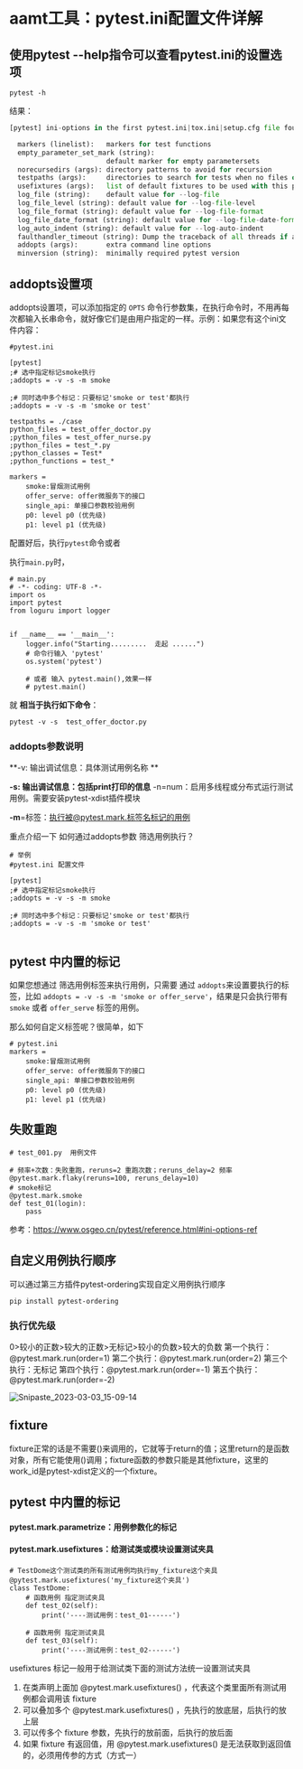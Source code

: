 # aamt工具：pytest.ini配置文件详解

## 使用pytest --help指令可以查看pytest.ini的设置选项

```
pytest -h
```

结果：

```python
[pytest] ini-options in the first pytest.ini|tox.ini|setup.cfg file found:

  markers (linelist):   markers for test functions
  empty_parameter_set_mark (string):
                        default marker for empty parametersets
  norecursedirs (args): directory patterns to avoid for recursion
  testpaths (args):     directories to search for tests when no files or directories are   given in the command line.
  usefixtures (args):   list of default fixtures to be used with this project
  log_file (string):    default value for --log-file
  log_file_level (string): default value for --log-file-level
  log_file_format (string): default value for --log-file-format
  log_file_date_format (string): default value for --log-file-date-format
  log_auto_indent (string): default value for --log-auto-indent
  faulthandler_timeout (string): Dump the traceback of all threads if a test takes more than         TIMEOUT seconds to finish. Not available on Windows.
  addopts (args):       extra command line options
  minversion (string):  minimally required pytest version
```

## addopts设置项

addopts设置项，可以添加指定的 `OPTS` 命令行参数集，在执行命令时，不用再每次都输入长串命令，就好像它们是由用户指定的一样。示例：如果您有这个ini文件内容：

```
#pytest.ini

[pytest]
;# 选中指定标记smoke执行
;addopts = -v -s -m smoke

;# 同时选中多个标记：只要标记'smoke or test'都执行
;addopts = -v -s -m 'smoke or test'

testpaths = ./case
python_files = test_offer_doctor.py
;python_files = test_offer_nurse.py
;python_files = test_*.py
;python_classes = Test*
;python_functions = test_*

markers =
    smoke:冒烟测试用例
    offer_serve: offer微服务下的接口
    single_api: 单接口参数校验用例
    p0: level p0 (优先级)
    p1: level p1 (优先级)

```

配置好后，执行`pytest`命令或者

执行`main.py`时，

```
# main.py
# -*- coding: UTF-8 -*-
import os
import pytest
from loguru import logger


if __name__ == '__main__':
    logger.info("Starting.........  走起 ......")
    # 命令行输入 'pytest'
    os.system('pytest')

    # 或者 输入 pytest.main(),效果一样
    # pytest.main()

```



就 **相当于执行如下命令**：

```
pytest -v -s  test_offer_doctor.py
```

### addopts参数说明

**-v: 输出调试信息：具体测试用例名称 **

**-s: 输出调试信息：包括print打印的信息**
-n=num：启用多线程或分布式运行测试用例。需要安装pytest-xdist插件模块

**-m**=标签：执行被@pytest.mark.标签名标记的用例

重点介绍一下 如何通过addopts参数 筛选用例执行？ 

```
# 举例
#pytest.ini 配置文件

[pytest]
;# 选中指定标记smoke执行
;addopts = -v -s -m smoke

;# 同时选中多个标记：只要标记'smoke or test'都执行
;addopts = -v -s -m 'smoke or test'


```



## pytest 中内置的标记

如果您想通过 筛选用例标签来执行用例，只需要 通过 `addopts`来设置要执行的标签，比如 `addopts = -v -s -m 'smoke or offer_serve'`，结果是只会执行带有 `smoke` 或者 `offer_serve` 标签的用例。

那么如何自定义标签呢？很简单，如下

```
# pytest.ini
markers =
    smoke:冒烟测试用例
    offer_serve: offer微服务下的接口
    single_api: 单接口参数校验用例
    p0: level p0 (优先级)
    p1: level p1 (优先级)
```



## 失败重跑

```
# test_001.py  用例文件

# 频率+次数：失败重跑，reruns=2 重跑次数；reruns_delay=2 频率
@pytest.mark.flaky(reruns=100, reruns_delay=10)  
# smoke标记
@pytest.mark.smoke
def test_01(login):
	pass

```

参考：https://www.osgeo.cn/pytest/reference.html#ini-options-ref



## 自定义用例执行顺序

可以通过第三方插件pytest-ordering实现自定义用例执行顺序

```
pip install pytest-ordering
```

### 执行优先级
0>较小的正数>较大的正数>无标记>较小的负数>较大的负数
第一个执行：@pytest.mark.run(order=1)
第二个执行：@pytest.mark.run(order=2)
第三个执行：无标记
第四个执行：@pytest.mark.run(order=-1)
第五个执行：@pytest.mark.run(order=-2)

![Snipaste_2023-03-03_15-09-14](http://biji.51automate.cn/blogs/img/Snipaste_2023-03-03_15-09-14.png)



## fixture

fixture正常的话是不需要()来调用的，它就等于return的值；这里return的是函数对象，所有它能使用()调用；fixture函数的参数只能是其他fixture，这里的work_id是pytest-xdist定义的一个fixture。





## pytest 中内置的标记



#### pytest.mark.parametrize：用例参数化的标记





#### pytest.mark.usefixtures：给测试类或模块设置测试夹具

```
# TestDome这个测试类的所有测试用例均执行my_fixture这个夹具
@pytest.mark.usefixtures('my_fixture这个夹具')
class TestDome:
    # 函数用例 指定测试夹具
    def test_02(self):
        print('----测试用例：test_01------')

    # 函数用例 指定测试夹具
    def test_03(self):
        print('----测试用例：test_02------')
```



usefixtures 标记一般用于给测试类下面的测试方法统一设置测试夹具

1. 在类声明上面加 @pytest.mark.usefixtures() ，代表这个类里面所有测试用例都会调用该 fixture
2. 可以叠加多个 @pytest.mark.usefixtures() ，先执行的放底层，后执行的放上层
3. 可以传多个 fixture 参数，先执行的放前面，后执行的放后面
4. 如果 fixture 有返回值，用 @pytest.mark.usefixtures() 是无法获取到返回值的，必须用传参的方式（方式一）
